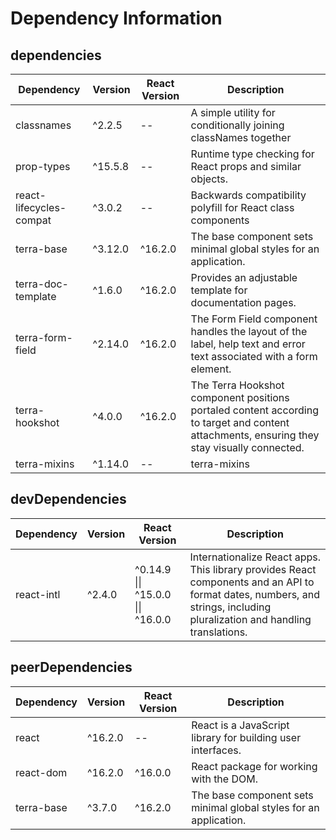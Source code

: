 # Dependency Information

## dependencies
| Dependency | Version | React Version | Description |
|-|-|-|-|
| classnames | ^2.2.5 | -- | A simple utility for conditionally joining classNames together |
| prop-types | ^15.5.8 | -- | Runtime type checking for React props and similar objects. |
| react-lifecycles-compat | ^3.0.2 | -- | Backwards compatibility polyfill for React class components |
| terra-base | ^3.12.0 | ^16.2.0 | The base component sets minimal global styles for an application. |
| terra-doc-template | ^1.6.0 | ^16.2.0 | Provides an adjustable template for documentation pages. |
| terra-form-field | ^2.14.0 | ^16.2.0 | The Form Field component handles the layout of the label, help text and error text associated with a form element. |
| terra-hookshot | ^4.0.0 | ^16.2.0 | The Terra Hookshot component positions portaled content according to target and content attachments, ensuring they stay visually connected. |
| terra-mixins | ^1.14.0 | -- | terra-mixins |

## devDependencies
| Dependency | Version | React Version | Description |
|-|-|-|-|
| react-intl | ^2.4.0 | ^0.14.9 \|\| ^15.0.0 \|\| ^16.0.0 | Internationalize React apps. This library provides React components and an API to format dates, numbers, and strings, including pluralization and handling translations. |

## peerDependencies
| Dependency | Version | React Version | Description |
|-|-|-|-|
| react | ^16.2.0 | -- | React is a JavaScript library for building user interfaces. |
| react-dom | ^16.2.0 | ^16.0.0 | React package for working with the DOM. |
| terra-base | ^3.7.0 | ^16.2.0 | The base component sets minimal global styles for an application. |

